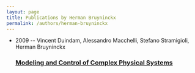 ```yaml
---
layout: page
title: Publications by Herman Bruyninckx
permalink: /authors/herman-bruyninckx
---
```


<ul class="post-list">
<li><span class='post-meta'>2009 -- Vincent Duindam, Alessandro Macchelli, Stefano Stramigioli, Herman Bruyninckx</span><h3><a class='post-link' href="{{ site.baseurl }}/modeling-and-control-of-complex-physical-systems">Modeling and Control of Complex Physical Systems</a></h3></li>

</ul>

